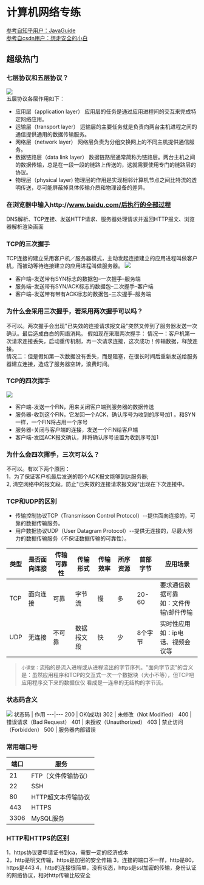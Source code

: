 # 计算机网络专练
[参考自知乎用户：JavaGuide](https://zhuanlan.zhihu.com/p/40912266)  
[参考自csdn用户：想走安全的小白](https://blog.csdn.net/wwl012345/article/details/90261423)
## 超级热门
### 七层协议和五层协议？
![](https://pic3.zhimg.com/80/v2-32616dc1ed72d3d47c886b0cbea7e552_hd.jpg)  
五层协议各层作用如下：
- 应用层（application layer）
应用层的任务是通过应用进程间的交互来完成特定网络应用。
- 运输层（transport layer）
运输层的主要任务就是负责向两台主机进程之间的通信提供通用的数据传输服务。
- 网络层（network layer）
网络层负责为分组交换网上的不同主机提供通信服务。
- 数据链路层（data link layer）
数据链路层通常简称为链路层。两台主机之间的数据传输，总是在一段一段的链路上传送的，这就需要使用专门的链路层的协议。
- 物理层（physical layer)
物理层的作用是实现相邻计算机节点之间比特流的透明传送，尽可能屏蔽掉具体传输介质和物理设备的差异。
### 在浏览器中输入http://www.baidu.com/后执行的全部过程
DNS解析、TCP连接、发送HTTP请求、服务器处理请求并返回HTTP报文、浏览器解析渲染画面
### TCP的三次握手
TCP连接的建立采用客户机／服务器模式，主动发起连接建立的应用进程叫做客户机，而被动等待连接建立的应用进程叫做服务器。
![](https://pic4.zhimg.com/80/v2-878f187bf5247c34127ed1aeac636757_hd.jpg)  
- 客户端–发送带有SYN标志的数据包–一次握手–服务端
- 服务端–发送带有SYN/ACK标志的数据包–二次握手–客户端
- 客户端–发送带有带有ACK标志的数据包–三次握手–服务端
### 为什么会采用三次握手，若采用两次握手可以吗？
不可以。两次握手会出现"已失效的连接请求报文段"突然又传到了服务器发送一次确认。最后造成白白的网络消耗。
假如现在采取两次握手： 
情况一：客户机第一次请求连接丢失，启动重传机制，再一次请求连接，这次成功！传输数据，释放连接。  
情况二：但是假如第一次数据没有丢失，而是阻塞，在很长时间后重新发送给服务器建立连接，造成了服务器空转，浪费时间。 
### TCP的四次挥手
![](https://pic3.zhimg.com/80/v2-a239339ed13ae6f4434a58e405ffe75a_hd.jpg)
- 客户端-发送一个FIN，用来关闭客户端到服务器的数据传送
- 服务器-收到这个FIN，它发回一个ACK，确认序号为收到的序号加1 。和SYN一样，一个FIN将占用一个序号
- 服务器-关闭与客户端的连接，发送一个FIN给客户端
- 客户端-发回ACK报文确认，并将确认序号设置为收到序号加1
### 为什么会四次挥手，三次可以么？
不可以。有以下两个原因：  
1，为了保证客户机最后发送的那个ACK报文能够到达服务器;  
2, 清空网络中的报文段。防止"已失效的连接请求报文段"出现在下次连接中。
### TCP和UDP的区别
- 传输控制协议TCP（Transmisson Control Protocol）--提供面向连接的，可靠的数据传输服务。
- 用户数据协议UDP（User Datagram Protocol）--提供无连接的，尽最大努力的数据传输服务（不保证数据传输的可靠性）。

类型 | 是否面向连接 | 传输可靠性 | 传输形式 | 传输效率 | 所序资源 | 首部字节 | 应用场景
---|---|---|---|---|---|---|---
TCP | 面向连接 | 可靠 | 字节流 | 慢 | 多 | 20-60 | 要求通信数据可靠<br>如：文件传输\邮件传输
UDP | 无连接 | 不可靠 | 数据报文段 | 快 | 少 | 8个字节 | 实时性应用 <br>如：ip电话、视频会议等

> `小课堂：`流指的是流入进程或从进程流出的字节序列。"面向字节流"的含义是：虽然应用程序和TCP的交互式一次一个数据块（大小不等），但TCP吧应用程序交下来的数据仅仅
看成是一连串的无结构的字节流。
### 状态码含义
![](https://pic2.zhimg.com/80/v2-fffe92557ed0e0b0becd0d958f84094d_hd.jpg)
状态码 | 作用
---|---
200 | OK(成功)
302 | 未修改（Not Modified）
400 | 错误请求（Bad Request）
401 | 未授权（Unauthorized）
403 | 禁止访问（Forbidden）
500 | 服务器内部错误

### 常用端口号
端口 | 服务|
---|---
21| FTP（文件传输协议）
22| SSH
80| HTTP超文本传输协议
443 | HTTPS
3306 | MySQL服务
### HTTP和HTTPS的区别
1，https协议要申请证书到ca，需要一定的经济成本  
2，http是明文传输，https是加密的安全传输
3，连接的端口不一样，http是80，https是443
4，http的连接很简单，没有状态，https是ssl加密的传输，身份认证的网络协议，相对http传输比较安全
